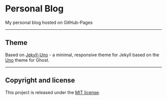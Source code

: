 # Personal Blog

My personal blog hosted on GitHub-Pages

---

## Theme

Based on [Jekyll-Uno](https://github.com/joshgerdes/jekyll-uno) - a minimal, responsive theme for Jekyll based on the [Uno](https://github.com/daleanthony/Uno) theme for Ghost.

---

## Copyright and license

This project is released under the [MIT license](/LICENSE).
